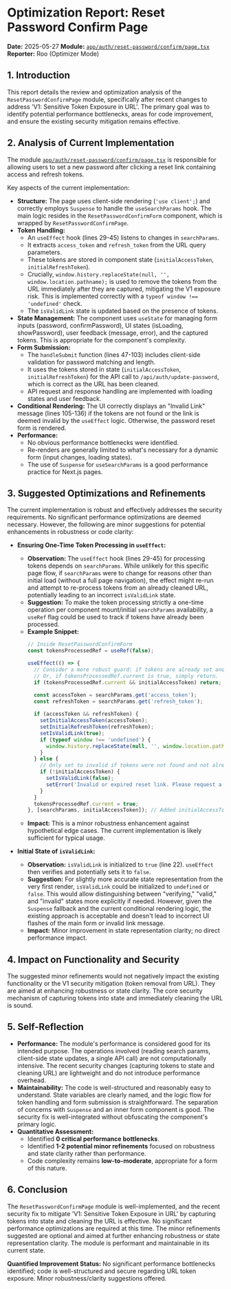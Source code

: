 # Optimization Report: Reset Password Confirm Page

**Date:** 2025-05-27
**Module:** [`app/auth/reset-password/confirm/page.tsx`](app/auth/reset-password/confirm/page.tsx)
**Reporter:** Roo (Optimizer Mode)

## 1. Introduction

This report details the review and optimization analysis of the `ResetPasswordConfirmPage` module, specifically after recent changes to address 'V1: Sensitive Token Exposure in URL'. The primary goal was to identify potential performance bottlenecks, areas for code improvement, and ensure the existing security mitigation remains effective.

## 2. Analysis of Current Implementation

The module [`app/auth/reset-password/confirm/page.tsx`](app/auth/reset-password/confirm/page.tsx:1) is responsible for allowing users to set a new password after clicking a reset link containing access and refresh tokens.

Key aspects of the current implementation:

*   **Structure:** The page uses client-side rendering (`'use client';`) and correctly employs `Suspense` to handle the `useSearchParams` hook. The main logic resides in the `ResetPasswordConfirmForm` component, which is wrapped by `ResetPasswordConfirmPage`.
*   **Token Handling:**
    *   An `useEffect` hook (lines 29-45) listens to changes in `searchParams`.
    *   It extracts `access_token` and `refresh_token` from the URL query parameters.
    *   These tokens are stored in component state (`initialAccessToken`, `initialRefreshToken`).
    *   Crucially, `window.history.replaceState(null, '', window.location.pathname);` is used to remove the tokens from the URL immediately after they are captured, mitigating the V1 exposure risk. This is implemented correctly with a `typeof window !== 'undefined'` check.
    *   The `isValidLink` state is updated based on the presence of tokens.
*   **State Management:** The component uses `useState` for managing form inputs (password, confirmPassword), UI states (isLoading, showPassword), user feedback (message, error), and the captured tokens. This is appropriate for the component's complexity.
*   **Form Submission:**
    *   The `handleSubmit` function (lines 47-103) includes client-side validation for password matching and length.
    *   It uses the tokens stored in state (`initialAccessToken`, `initialRefreshToken`) for the API call to `/api/auth/update-password`, which is correct as the URL has been cleaned.
    *   API request and response handling are implemented with loading states and user feedback.
*   **Conditional Rendering:** The UI correctly displays an "Invalid Link" message (lines 105-136) if the tokens are not found or the link is deemed invalid by the `useEffect` logic. Otherwise, the password reset form is rendered.
*   **Performance:**
    *   No obvious performance bottlenecks were identified.
    *   Re-renders are generally limited to what's necessary for a dynamic form (input changes, loading states).
    *   The use of `Suspense` for `useSearchParams` is a good performance practice for Next.js pages.

## 3. Suggested Optimizations and Refinements

The current implementation is robust and effectively addresses the security requirements. No significant performance optimizations are deemed necessary. However, the following are minor suggestions for potential enhancements in robustness or code clarity:

*   **Ensuring One-Time Token Processing in `useEffect`:**
    *   **Observation:** The `useEffect` hook (lines 29-45) for processing tokens depends on `searchParams`. While unlikely for this specific page flow, if `searchParams` were to change for reasons other than initial load (without a full page navigation), the effect might re-run and attempt to re-process tokens from an already cleaned URL, potentially leading to an incorrect `isValidLink` state.
    *   **Suggestion:** To make the token processing strictly a one-time operation per component mount/initial `searchParams` availability, a `useRef` flag could be used to track if tokens have already been processed.
    *   **Example Snippet:**
        ```typescript
        // Inside ResetPasswordConfirmForm
        const tokensProcessedRef = useRef(false);

        useEffect(() => {
          // Consider a more robust guard: if tokens are already set and valid, maybe don't reprocess.
          // Or, if tokensProcessedRef.current is true, simply return.
          if (tokensProcessedRef.current && initialAccessToken) return; 

          const accessToken = searchParams.get('access_token');
          const refreshToken = searchParams.get('refresh_token');
          
          if (accessToken && refreshToken) {
            setInitialAccessToken(accessToken);
            setInitialRefreshToken(refreshToken);
            setIsValidLink(true);
            if (typeof window !== 'undefined') {
              window.history.replaceState(null, '', window.location.pathname);
            }
          } else {
            // Only set to invalid if tokens were not found and not already successfully processed
            if (!initialAccessToken) { 
              setIsValidLink(false);
              setError('Invalid or expired reset link. Please request a new password reset.');
            }
          }
          tokensProcessedRef.current = true; 
        }, [searchParams, initialAccessToken]); // Added initialAccessToken to dependency array for the guard logic
        ```
    *   **Impact:** This is a minor robustness enhancement against hypothetical edge cases. The current implementation is likely sufficient for typical usage.

*   **Initial State of `isValidLink`:**
    *   **Observation:** `isValidLink` is initialized to `true` (line 22). `useEffect` then verifies and potentially sets it to `false`.
    *   **Suggestion:** For slightly more accurate state representation from the very first render, `isValidLink` could be initialized to `undefined` or `false`. This would allow distinguishing between "verifying," "valid," and "invalid" states more explicitly if needed. However, given the `Suspense` fallback and the current conditional rendering logic, the existing approach is acceptable and doesn't lead to incorrect UI flashes of the main form or invalid link message.
    *   **Impact:** Minor improvement in state representation clarity; no direct performance impact.

## 4. Impact on Functionality and Security

The suggested minor refinements would not negatively impact the existing functionality or the V1 security mitigation (token removal from URL). They are aimed at enhancing robustness or state clarity. The core security mechanism of capturing tokens into state and immediately cleaning the URL is sound.

## 5. Self-Reflection

*   **Performance:** The module's performance is considered good for its intended purpose. The operations involved (reading search params, client-side state updates, a single API call) are not computationally intensive. The recent security changes (capturing tokens to state and cleaning URL) are lightweight and do not introduce performance overhead.
*   **Maintainability:** The code is well-structured and reasonably easy to understand. State variables are clearly named, and the logic flow for token handling and form submission is straightforward. The separation of concerns with `Suspense` and an inner form component is good. The security fix is well-integrated without obfuscating the component's primary logic.
*   **Quantitative Assessment:**
    *   Identified **0 critical performance bottlenecks**.
    *   Identified **1-2 potential minor refinements** focused on robustness and state clarity rather than performance.
    *   Code complexity remains **low-to-moderate**, appropriate for a form of this nature.

## 6. Conclusion

The `ResetPasswordConfirmPage` module is well-implemented, and the recent security fix to mitigate 'V1: Sensitive Token Exposure in URL' by capturing tokens into state and cleaning the URL is effective. No significant performance optimizations are required at this time. The minor refinements suggested are optional and aimed at further enhancing robustness or state representation clarity. The module is performant and maintainable in its current state.

**Quantified Improvement Status:** No significant performance bottlenecks identified; code is well-structured and secure regarding URL token exposure. Minor robustness/clarity suggestions offered.